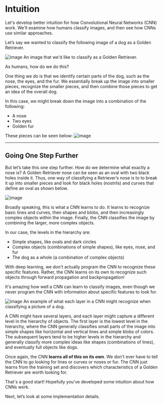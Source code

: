 # Intuition
Let's develop better intuition for how Convolutional Neural Networks (CNN) work. We'll examine how humans classify images, and then see how CNNs use similar approaches.

Let’s say we wanted to classify the following image of a dog as a Golden Retriever.

![image](../data/L14_6.jpeg)
An image that we'd like to classify as a Golden Retriever.

As humans, how do we do this?

One thing we do is that we identify certain parts of the dog, such as the nose, the eyes, and the fur. We essentially break up the image into smaller pieces, recognize the smaller pieces, and then combine those pieces to get an idea of the overall dog.

In this case, we might break down the image into a combination of the following:
- A nose
- Two eyes
- Golden fur

These pieces can be seen below:
![image](../data/L14_6_1.png)

---
## Going One Step Further

But let’s take this one step further. How do we determine what exactly a nose is? A Golden Retriever nose can be seen as an oval with two black holes inside it. Thus, one way of classifying a Retriever’s nose is to to break it up into smaller pieces and look for black holes (nostrils) and curves that define an oval as shown below.

![image](../data/L14_6_2.png)

Broadly speaking, this is what a CNN learns to do. It learns to recognize basic lines and curves, then shapes and blobs, and then increasingly complex objects within the image. Finally, the CNN classifies the image by combining the larger, more complex objects.

In our case, the levels in the hierarchy are:
- Simple shapes, like ovals and dark circles
- Complex objects (combinations of simple shapes), like eyes, nose, and fur
- The dog as a whole (a combination of complex objects)

With deep learning, we don't actually program the CNN to recognize these specific features. Rather, the CNN learns on its own to recognize such objects through forward propagation and backpropagation!

It's amazing how well a CNN can learn to classify images, even though we never program the CNN with information about specific features to look for.

![image](../data/L14_6_3.jpeg)
An example of what each layer in a CNN might recognize when classifying a picture of a dog.

A CNN might have several layers, and each layer might capture a different level in the hierarchy of objects. The first layer is the lowest level in the hierarchy, where the CNN generally classifies small parts of the image into simple shapes like horizontal and vertical lines and simple blobs of colors. The subsequent layers tend to be higher levels in the hierarchy and generally classify more complex ideas like shapes (combinations of lines), and eventually full objects like dogs.

Once again, the CNN **learns all of this on its own**. We don't ever have to tell the CNN to go looking for lines or curves or noses or fur. The CNN just learns from the training set and discovers which characteristics of a Golden Retriever are worth looking for.

That's a good start! Hopefully you've developed some intuition about how CNNs work.

Next, let’s look at some implementation details.
